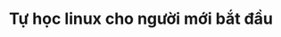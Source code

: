 ---
layout: tag
title: Tự học linux cho người mới bắt đầu
excerpt: Cách tự học linux cho người mới, các bài viết hướng dẫn từ căn bản đến nâng cao để sử dụng hệ điều hành linux, ubuntu
permalink: /tags/tu-hoc-linux
tag_name: tu-hoc-linux
---